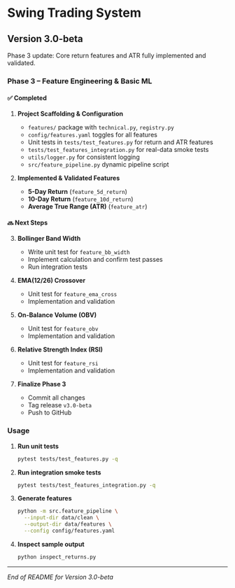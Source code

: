 # Swing Trading System

## Version 3.0-beta

Phase 3 update: Core return features and ATR fully implemented and validated.

### Phase 3 – Feature Engineering & Basic ML

#### ✅ Completed
1. **Project Scaffolding & Configuration**  
   - `features/` package with `technical.py`, `registry.py`  
   - `config/features.yaml` toggles for all features  
   - Unit tests in `tests/test_features.py` for return and ATR features  
   - `tests/test_features_integration.py` for real-data smoke tests  
   - `utils/logger.py` for consistent logging  
   - `src/feature_pipeline.py` dynamic pipeline script

2. **Implemented & Validated Features**  
   - **5-Day Return** (`feature_5d_return`)  
   - **10-Day Return** (`feature_10d_return`)  
   - **Average True Range (ATR)** (`feature_atr`)  

#### 🔜 Next Steps
3. **Bollinger Band Width**  
   - Write unit test for `feature_bb_width`  
   - Implement calculation and confirm test passes  
   - Run integration tests

4. **EMA(12/26) Crossover**  
   - Unit test for `feature_ema_cross`  
   - Implementation and validation  

5. **On-Balance Volume (OBV)**  
   - Unit test for `feature_obv`  
   - Implementation and validation  

6. **Relative Strength Index (RSI)**  
   - Unit test for `feature_rsi`  
   - Implementation and validation  

7. **Finalize Phase 3**  
   - Commit all changes  
   - Tag release `v3.0-beta`  
   - Push to GitHub

### Usage

1. **Run unit tests**  
   ```bash
   pytest tests/test_features.py -q
   ```

2. **Run integration smoke tests**  
   ```bash
   pytest tests/test_features_integration.py -q
   ```

3. **Generate features**  
   ```bash
   python -m src.feature_pipeline \
     --input-dir data/clean \
     --output-dir data/features \
     --config config/features.yaml
   ```

4. **Inspect sample output**  
   ```bash
   python inspect_returns.py
   ```

---

*End of README for Version 3.0-beta*  
